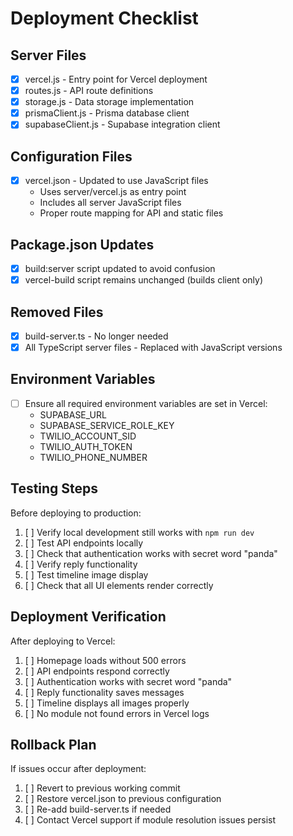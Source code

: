 # Deployment Checklist

## Server Files
- [x] vercel.js - Entry point for Vercel deployment
- [x] routes.js - API route definitions
- [x] storage.js - Data storage implementation
- [x] prismaClient.js - Prisma database client
- [x] supabaseClient.js - Supabase integration client

## Configuration Files
- [x] vercel.json - Updated to use JavaScript files
  - Uses server/vercel.js as entry point
  - Includes all server JavaScript files
  - Proper route mapping for API and static files

## Package.json Updates
- [x] build:server script updated to avoid confusion
- [x] vercel-build script remains unchanged (builds client only)

## Removed Files
- [x] build-server.ts - No longer needed
- [x] All TypeScript server files - Replaced with JavaScript versions

## Environment Variables
- [ ] Ensure all required environment variables are set in Vercel:
  - SUPABASE_URL
  - SUPABASE_SERVICE_ROLE_KEY
  - TWILIO_ACCOUNT_SID
  - TWILIO_AUTH_TOKEN
  - TWILIO_PHONE_NUMBER

## Testing Steps
Before deploying to production:
1. [ ] Verify local development still works with `npm run dev`
2. [ ] Test API endpoints locally
3. [ ] Check that authentication works with secret word "panda"
4. [ ] Verify reply functionality
5. [ ] Test timeline image display
6. [ ] Check that all UI elements render correctly

## Deployment Verification
After deploying to Vercel:
1. [ ] Homepage loads without 500 errors
2. [ ] API endpoints respond correctly
3. [ ] Authentication works with secret word "panda"
4. [ ] Reply functionality saves messages
5. [ ] Timeline displays all images properly
6. [ ] No module not found errors in Vercel logs

## Rollback Plan
If issues occur after deployment:
1. [ ] Revert to previous working commit
2. [ ] Restore vercel.json to previous configuration
3. [ ] Re-add build-server.ts if needed
4. [ ] Contact Vercel support if module resolution issues persist
